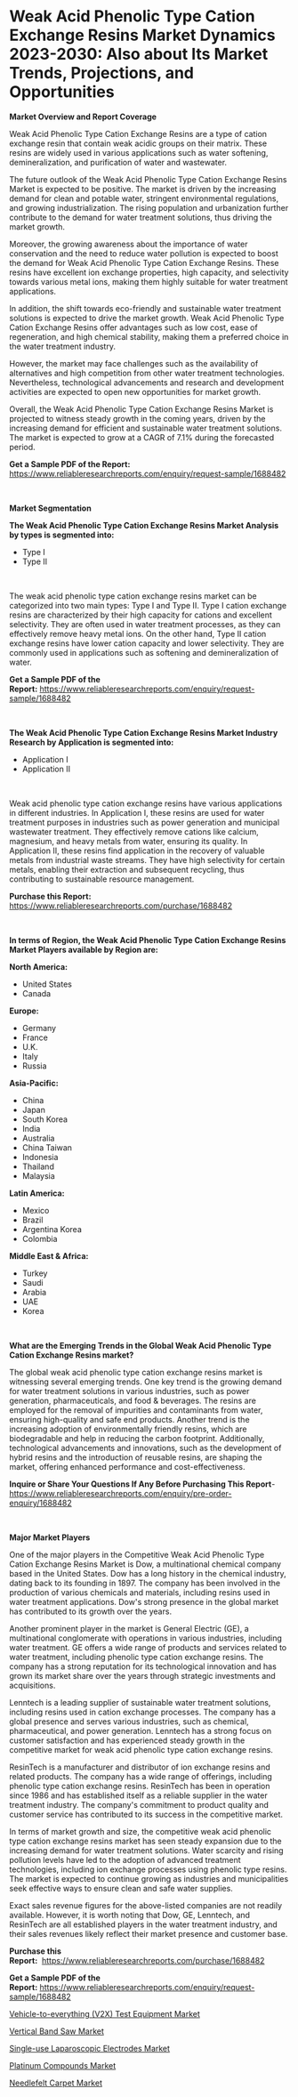<p><h1>Weak Acid Phenolic Type Cation Exchange Resins Market Dynamics 2023-2030: Also about Its Market Trends, Projections, and Opportunities</h1></p><p><strong>Market Overview and Report Coverage</strong></p>
<p><p>Weak Acid Phenolic Type Cation Exchange Resins are a type of cation exchange resin that contain weak acidic groups on their matrix. These resins are widely used in various applications such as water softening, demineralization, and purification of water and wastewater.</p><p>The future outlook of the Weak Acid Phenolic Type Cation Exchange Resins Market is expected to be positive. The market is driven by the increasing demand for clean and potable water, stringent environmental regulations, and growing industrialization. The rising population and urbanization further contribute to the demand for water treatment solutions, thus driving the market growth.</p><p>Moreover, the growing awareness about the importance of water conservation and the need to reduce water pollution is expected to boost the demand for Weak Acid Phenolic Type Cation Exchange Resins. These resins have excellent ion exchange properties, high capacity, and selectivity towards various metal ions, making them highly suitable for water treatment applications.</p><p>In addition, the shift towards eco-friendly and sustainable water treatment solutions is expected to drive the market growth. Weak Acid Phenolic Type Cation Exchange Resins offer advantages such as low cost, ease of regeneration, and high chemical stability, making them a preferred choice in the water treatment industry.</p><p>However, the market may face challenges such as the availability of alternatives and high competition from other water treatment technologies. Nevertheless, technological advancements and research and development activities are expected to open new opportunities for market growth.</p><p>Overall, the Weak Acid Phenolic Type Cation Exchange Resins Market is projected to witness steady growth in the coming years, driven by the increasing demand for efficient and sustainable water treatment solutions. The market is expected to grow at a CAGR of 7.1% during the forecasted period.</p></p>
<p><strong>Get a Sample PDF of the Report:</strong> <a href="https://www.reliableresearchreports.com/enquiry/request-sample/1688482">https://www.reliableresearchreports.com/enquiry/request-sample/1688482</a></p>
<p>&nbsp;</p>
<p><strong>Market Segmentation</strong></p>
<p><strong>The Weak Acid Phenolic Type Cation Exchange Resins Market Analysis by types is segmented into:</strong></p>
<p><ul><li>Type I</li><li>Type II</li></ul></p>
<p>&nbsp;</p>
<p><p>The weak acid phenolic type cation exchange resins market can be categorized into two main types: Type I and Type II. Type I cation exchange resins are characterized by their high capacity for cations and excellent selectivity. They are often used in water treatment processes, as they can effectively remove heavy metal ions. On the other hand, Type II cation exchange resins have lower cation capacity and lower selectivity. They are commonly used in applications such as softening and demineralization of water.</p></p>
<p><strong>Get a Sample PDF of the Report:</strong>&nbsp;<a href="https://www.reliableresearchreports.com/enquiry/request-sample/1688482">https://www.reliableresearchreports.com/enquiry/request-sample/1688482</a></p>
<p>&nbsp;</p>
<p><strong>The Weak Acid Phenolic Type Cation Exchange Resins Market Industry Research by Application is segmented into:</strong></p>
<p><ul><li>Application I</li><li>Application II</li></ul></p>
<p>&nbsp;</p>
<p><p>Weak acid phenolic type cation exchange resins have various applications in different industries. In Application I, these resins are used for water treatment purposes in industries such as power generation and municipal wastewater treatment. They effectively remove cations like calcium, magnesium, and heavy metals from water, ensuring its quality. In Application II, these resins find application in the recovery of valuable metals from industrial waste streams. They have high selectivity for certain metals, enabling their extraction and subsequent recycling, thus contributing to sustainable resource management.</p></p>
<p><strong>Purchase this Report:</strong>&nbsp; <a href="https://www.reliableresearchreports.com/purchase/1688482">https://www.reliableresearchreports.com/purchase/1688482</a></p>
<p>&nbsp;</p>
<p><strong>In terms of Region, the Weak Acid Phenolic Type Cation Exchange Resins Market Players available by Region are:</strong></p>
<p>
    <p> <strong> North America: </strong>
        <ul>
            <li>United States</li>
            <li>Canada</li>
        </ul>
        </p> 
    <p> <strong> Europe: </strong>
        <ul>
            <li>Germany</li>
            <li>France</li>
            <li>U.K.</li>
            <li>Italy</li>
            <li>Russia</li>
        </ul>
        </p> 
    <p> <strong> Asia-Pacific: </strong>
        <ul>
            <li>China</li>
            <li>Japan</li>
            <li>South Korea</li>
            <li>India</li>
            <li>Australia</li>
            <li>China Taiwan</li>
            <li>Indonesia</li>
            <li>Thailand</li>
            <li>Malaysia</li>
        </ul>
        </p> 
    <p> <strong> Latin America: </strong>
        <ul>
            <li>Mexico</li>
            <li>Brazil</li>
            <li>Argentina Korea</li>
            <li>Colombia</li>
        </ul>
        </p> 
    <p> <strong> Middle East & Africa: </strong>
        <ul>
            <li>Turkey</li>
            <li>Saudi</li>
            <li>Arabia</li>
            <li>UAE</li>
            <li>Korea</li>
        </ul>
    </p>
    </p>
<p>&nbsp;</p>
<p><strong>What are the Emerging Trends in the Global Weak Acid Phenolic Type Cation Exchange Resins market?</strong></p>
<p><p>The global weak acid phenolic type cation exchange resins market is witnessing several emerging trends. One key trend is the growing demand for water treatment solutions in various industries, such as power generation, pharmaceuticals, and food & beverages. The resins are employed for the removal of impurities and contaminants from water, ensuring high-quality and safe end products. Another trend is the increasing adoption of environmentally friendly resins, which are biodegradable and help in reducing the carbon footprint. Additionally, technological advancements and innovations, such as the development of hybrid resins and the introduction of reusable resins, are shaping the market, offering enhanced performance and cost-effectiveness.</p></p>
<p><strong>Inquire or Share Your Questions If Any Before Purchasing This Report</strong>- <a href="https://www.reliableresearchreports.com/enquiry/pre-order-enquiry/1688482">https://www.reliableresearchreports.com/enquiry/pre-order-enquiry/1688482</a></p>
<p>&nbsp;</p>
<p><strong>Major Market Players</strong></p>
<p><p>One of the major players in the Competitive Weak Acid Phenolic Type Cation Exchange Resins Market is Dow, a multinational chemical company based in the United States. Dow has a long history in the chemical industry, dating back to its founding in 1897. The company has been involved in the production of various chemicals and materials, including resins used in water treatment applications. Dow's strong presence in the global market has contributed to its growth over the years.</p><p>Another prominent player in the market is General Electric (GE), a multinational conglomerate with operations in various industries, including water treatment. GE offers a wide range of products and services related to water treatment, including phenolic type cation exchange resins. The company has a strong reputation for its technological innovation and has grown its market share over the years through strategic investments and acquisitions.</p><p>Lenntech is a leading supplier of sustainable water treatment solutions, including resins used in cation exchange processes. The company has a global presence and serves various industries, such as chemical, pharmaceutical, and power generation. Lenntech has a strong focus on customer satisfaction and has experienced steady growth in the competitive market for weak acid phenolic type cation exchange resins.</p><p>ResinTech is a manufacturer and distributor of ion exchange resins and related products. The company has a wide range of offerings, including phenolic type cation exchange resins. ResinTech has been in operation since 1986 and has established itself as a reliable supplier in the water treatment industry. The company's commitment to product quality and customer service has contributed to its success in the competitive market.</p><p>In terms of market growth and size, the competitive weak acid phenolic type cation exchange resins market has seen steady expansion due to the increasing demand for water treatment solutions. Water scarcity and rising pollution levels have led to the adoption of advanced treatment technologies, including ion exchange processes using phenolic type resins. The market is expected to continue growing as industries and municipalities seek effective ways to ensure clean and safe water supplies.</p><p>Exact sales revenue figures for the above-listed companies are not readily available. However, it is worth noting that Dow, GE, Lenntech, and ResinTech are all established players in the water treatment industry, and their sales revenues likely reflect their market presence and customer base.</p></p>
<p><strong>Purchase this Report:</strong>&nbsp;&nbsp;<a href="https://www.reliableresearchreports.com/purchase/1688482">https://www.reliableresearchreports.com/purchase/1688482</a></p>
<p></p>
<p><strong>Get a Sample PDF of the Report:</strong>&nbsp;<a href="https://www.reliableresearchreports.com/enquiry/request-sample/1688482">https://www.reliableresearchreports.com/enquiry/request-sample/1688482</a></p>
<p><p><a href="https://medium.com/@jailynpurdy1934/vehicle-to-everything-v2x-test-equipment-market-the-key-to-successful-business-strategy-forecast-4fad0b2385f2">Vehicle-to-everything (V2X) Test Equipment Market</a></p><p><a href="https://medium.com/@germanbraun1929/vertical-band-saw-nbsp-market-focuses-on-market-share-size-and-projected-forecast-till-2030-2d87fff14fee">Vertical Band Saw Market</a></p><p><a href="https://github.com/WillieWoodard/Market-Research-Report-List-1/blob/main/single-use-laparoscopic-electrodes-market.md">Single-use Laparoscopic Electrodes Market</a></p><p><a href="https://www.linkedin.com/pulse/platinum-compounds-market-share-amp-new-trends-analysis/">Platinum Compounds Market</a></p><p><a href="https://www.linkedin.com/pulse/needlefelt-carpet-market-challenges-opportunities-growth-drivers/">Needlefelt Carpet Market</a></p></p>